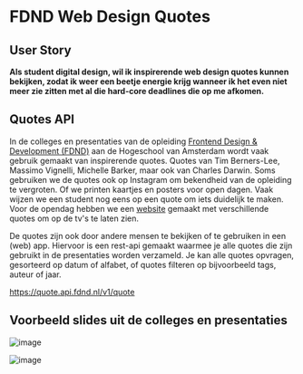 # FDND Web Design Quotes

## User Story

**Als student digital design,
wil ik inspirerende web design quotes kunnen bekijken, 
zodat ik weer een beetje energie krijg wanneer ik het even niet meer zie zitten met al die hard-core deadlines die op me afkomen.**


## Quotes API

In de colleges en presentaties van de opleiding [Frontend Design & Development (FDND)](https://fdnd.nl) aan de Hogeschool van Amsterdam wordt vaak gebruik gemaakt van inspirerende quotes. Quotes van Tim Berners-Lee, Massimo Vignelli, Michelle Barker, maar ook van Charles Darwin.
Soms gebruiken we de quotes ook op Instagram om bekendheid van de opleiding te vergroten. 
Of we printen kaartjes en posters voor open dagen.
Vaak wijzen we een student nog eens op een quote om iets duidelijk te maken.
Voor de opendag hebben we een [website](https://quotes.fdnd.nl) gemaakt met verschillende quotes om op de tv's te laten zien.

De quotes zijn ook door andere mensen te bekijken of te gebruiken in een (web) app. Hiervoor is een rest-api gemaakt waarmee je alle quotes die zijn gebruikt in de presentaties worden verzameld. 
Je kan alle quotes opvragen, gesorteerd op datum of alfabet, of quotes filteren op bijvoorbeeld tags, auteur of jaar.

https://quote.api.fdnd.nl/v1/quote



## Voorbeeld slides uit de colleges en presentaties

![image](https://user-images.githubusercontent.com/1391509/153770909-38b04fbb-1440-4d54-9860-d5605726fca0.png)

![image](https://user-images.githubusercontent.com/1391509/153770930-bde8c1d2-824d-4c45-acf4-e3a199933cef.png)

